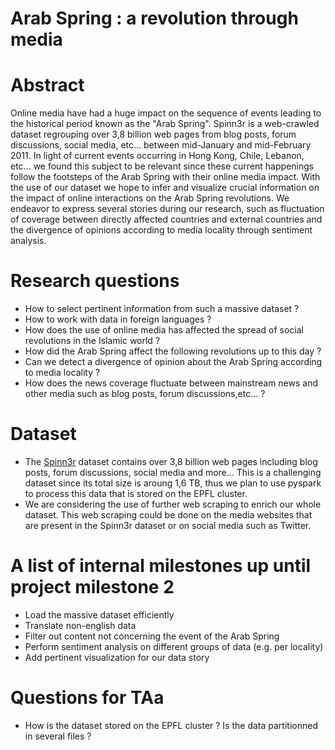 # Arab Spring : a revolution through media

# Abstract
Online media have had a huge impact on the sequence of events leading to the historical period known as the "Arab Spring". Spinn3r is a web-crawled dataset regrouping over 3,8 billion web pages from blog posts, forum discussions, social media, etc... between mid-January and mid-February 2011. In light of current events occurring in Hong Kong, Chile, Lebanon, etc... we found this subject to be relevant since these current happenings follow the footsteps of the Arab Spring with their online media impact. With the use of our dataset we hope to infer and visualize crucial information on the impact of online interactions on the Arab Spring revolutions. We endeavor to express several stories during our research, such as fluctuation of coverage between directly affected countries and external countries and the divergence of opinions according to media locality through sentiment analysis.

# Research questions
* How to select pertinent information from such a massive dataset ?
* How to work with data in foreign languages ?
* How does the use of online media has affected the spread of social revolutions in the Islamic world ?
* How did the Arab Spring affect the following revolutions up to this day ?
* Can we detect a divergence of opinion about the Arab Spring according to media locality ?
* How does the news coverage fluctuate between mainstream news and other media such as blog posts, forum discussions,etc... ?

# Dataset
* The [Spinn3r](https://www.icwsm.org/data/) dataset contains over 3,8 billion web pages including blog posts, forum discussions, social media and more... This is a challenging dataset since its total size is aroung 1,6 TB, thus we plan to use pyspark to process this data that is stored on the EPFL cluster.
* We are considering the use of further web scraping to enrich our whole dataset. This web scraping could be done on the media websites that are present in the Spinn3r dataset or on social media such as Twitter.

# A list of internal milestones up until project milestone 2
* Load the massive dataset efficiently
* Translate non-english data
* Filter out content not concerning the event of the Arab Spring
* Perform sentiment analysis on different groups of data (e.g. per locality)
* Add pertinent visualization for our data story

# Questions for TAa
* How is the dataset stored on the EPFL cluster ? Is the data partitionned in several files ?